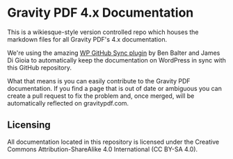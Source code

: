 # Gravity PDF 4.x Documentation

This is a wikiesque-style version controlled repo which houses the markdown files for all Gravity PDF's 4.x documentation.

We're using the amazing [WP GitHub Sync plugin](https://github.com/benbalter/wordpress-github-sync) by Ben Balter and James Di Gioia to automatically keep the documentation on WordPress in sync with this GitHub repository.

What that means is you can easily contribute to the Gravity PDF documentation. If you find a page that is out of date or ambiguous you can create a pull request to fix the problem and, once merged, will be automatically reflected on gravitypdf.com.

## Licensing

All documentation located in this repository is licensed under the Creative Commons Attribution-ShareAlike 4.0 International (CC BY-SA 4.0).
